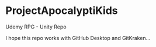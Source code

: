 # ProjectApocalyptiKids
Udemy RPG - Unity Repo

I hope this repo works with GitHub Desktop and GitKraken...

